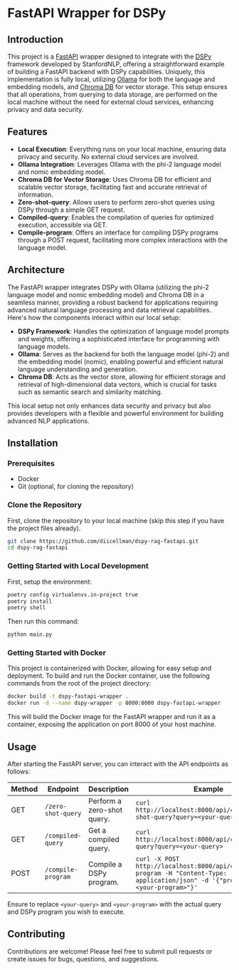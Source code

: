 # FastAPI Wrapper for DSPy

## Introduction

This project is a [FastAPI](https://github.com/tiangolo/fastapi) wrapper designed to integrate with the [DSPy](https://github.com/stanfordnlp/dspy) framework developed by StanfordNLP, offering a straightforward example of building a FastAPI backend with DSPy capabilities. Uniquely, this implementation is fully local, utilizing [Ollama](https://github.com/ollama/ollama) for both the language and embedding models, and [Chroma DB](https://github.com/chroma-core/chroma) for vector storage. This setup ensures that all operations, from querying to data storage, are performed on the local machine without the need for external cloud services, enhancing privacy and data security.

## Features

- **Local Execution**: Everything runs on your local machine, ensuring data privacy and security. No external cloud services are involved.
- **Ollama Integration**: Leverages Ollama with the phi-2 language model and nomic embedding model.
- **Chroma DB for Vector Storage**: Uses Chroma DB for efficient and scalable vector storage, facilitating fast and accurate retrieval of information.
- **Zero-shot-query**: Allows users to perform zero-shot queries using DSPy through a simple GET request.
- **Compiled-query**: Enables the compilation of queries for optimized execution, accessible via GET.
- **Compile-program**: Offers an interface for compiling DSPy programs through a POST request, facilitating more complex interactions with the language model.

## Architecture

The FastAPI wrapper integrates DSPy with Ollama (utilizing the phi-2 language model and nomic embedding model) and Chroma DB in a seamless manner, providing a robust backend for applications requiring advanced natural language processing and data retrieval capabilities. Here's how the components interact within our local setup:

- **DSPy Framework**: Handles the optimization of language model prompts and weights, offering a sophisticated interface for programming with language models.
- **Ollama**: Serves as the backend for both the language model (phi-2) and the embedding model (nomic), enabling powerful and efficient natural language understanding and generation.
- **Chroma DB**: Acts as the vector store, allowing for efficient storage and retrieval of high-dimensional data vectors, which is crucial for tasks such as semantic search and similarity matching.

This local setup not only enhances data security and privacy but also provides developers with a flexible and powerful environment for building advanced NLP applications.

## Installation

### Prerequisites

- Docker
- Git (optional, for cloning the repository)

### Clone the Repository

First, clone the repository to your local machine (skip this step if you have the project files already).

```bash
git clone https://github.com/diicellman/dspy-rag-fastapi.git
cd dspy-rag-fastapi
```
### Getting Started with Local Development

First, setup the environment:

```bash
poetry config virtualenvs.in-project true
poetry install
poetry shell
```
Then run this command:
```bash
python main.py
```
### Getting Started with Docker
This project is containerized with Docker, allowing for easy setup and deployment. To build and run the Docker container, use the following commands from the root of the project directory:

```bash
docker build -t dspy-fastapi-wrapper .
docker run -d --name dspy-wrapper -p 8000:8000 dspy-fastapi-wrapper
```
This will build the Docker image for the FastAPI wrapper and run it as a container, exposing the application on port 8000 of your host machine.

## Usage

After starting the FastAPI server, you can interact with the API endpoints as follows:

| Method | Endpoint             | Description                        | Example                                                                                      |
|--------|----------------------|------------------------------------|----------------------------------------------------------------------------------------------|
| GET    | `/zero-shot-query`   | Perform a zero-shot query.         | `curl http://localhost:8000/api/chat/zero-shot-query?query=<your-query>`                                   |
| GET    | `/compiled-query`    | Get a compiled query.              | `curl http://localhost:8000/api/chat/compiled-query?query=<your-query>`                                    |
| POST   | `/compile-program`   | Compile a DSPy program.            | `curl -X POST http://localhost:8000/api/chat/compile-program -H "Content-Type: application/json" -d '{"program": "<your-program>"}'` |

Ensure to replace `<your-query>` and `<your-program>` with the actual query and DSPy program you wish to execute.


## Contributing

Contributions are welcome! Please feel free to submit pull requests or create issues for bugs, questions, and suggestions.

